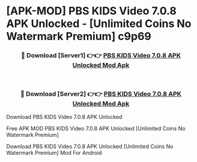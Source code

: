 # [APK-MOD] PBS KIDS Video 7.0.8 APK Unlocked - [Unlimited Coins No Watermark Premium] c9p69



<div align="center">
<h3>🔴 Download [Server1] 👉👉 <a href="https://momento.my/?title=PBS_KIDS_Video_7.0.8_APK_Unlocked">PBS KIDS Video 7.0.8 APK Unlocked Mod Apk</a></h3><br>

<h3>🔴 Download [Server2] 👉👉 <a href="https://momento.my/?title=PBS_KIDS_Video_7.0.8_APK_Unlocked">PBS KIDS Video 7.0.8 APK Unlocked Mod Apk</a></h3>
</div>



Download PBS KIDS Video 7.0.8 APK Unlocked 

Free APK MOD PBS KIDS Video 7.0.8 APK Unlocked [Unlimited Coins No Watermark Premium]

Download PBS KIDS Video 7.0.8 APK Unlocked [Unlimited Coins No Watermark Premium] Mod For Android
